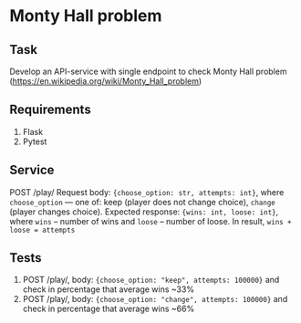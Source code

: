 # Monty Hall problem

## Task 
Develop an API-service with single endpoint to check Monty Hall problem (https://en.wikipedia.org/wiki/Monty_Hall_problem)

## Requirements
1. Flask
2. Pytest

## Service
POST /play/
Request body: `{choose_option: str, attempts: int}`, where `choose_option` — one of: keep (player does not change choice), `change` (player changes choice).
Expected response: `{wins: int, loose: int}`, where `wins` – number of wins and  `loose` – number of loose. In result, `wins + loose = attempts`

## Tests
1. POST /play/, body: `{choose_option: "keep", attempts: 100000}` and check in percentage that average wins ~33%
2. POST /play/, body: `{choose_option: "change", attempts: 100000}` and check in percentage that average wins ~66%

